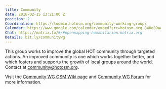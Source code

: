 ```yaml
---
title: Community
date: 2018-02-15 13:21:00 Z
position: 2
Coordination: https://loomio.hotosm.org/community-working-group/
Calendar: https://www.google.com/calendar/embed?src=hotosm.org_848e89aaiab04ag94d23rqn558%40group.calendar.google.com
Chat: https://matrix.to/#/#openmapping-humanitarian:matrix.org
Details: bit.ly/communitywg
---
```


This group works to improve the global HOT community through targeted actions. An improved community is one which works together better, and which fosters and supports the growth of local groups around the world. Contact at [community@hotosm.org](mailto:community@hotosm.org).

Visit the [Community WG OSM Wiki page](https://wiki.openstreetmap.org/wiki/Humanitarian_OSM_Team/Working_groups/Community) and [Community WG Forum](https://loomio.hotosm.org/community-working-group/) for more information.
